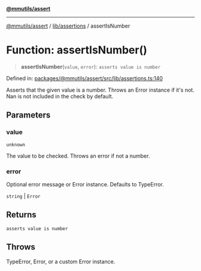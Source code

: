 [**@mmutils/assert**](../../../README.md)

***

[@mmutils/assert](../../../modules.md) / [lib/assertions](../README.md) / assertIsNumber

# Function: assertIsNumber()

> **assertIsNumber**(`value`, `error`): `asserts value is number`

Defined in: [packages/@mmutils/assert/src/lib/assertions.ts:140](https://github.com/mastermind-0xff/-mm-monorepo/blob/ca3710bd8bb8c2ee105ac4cbba3822a7d96ba98d/packages/@mmutils/assert/src/lib/assertions.ts#L140)

Asserts that the given value is a number. Throws an Error instance if it's
not. Nan is not included in the check by default.

## Parameters

### value

`unknown`

The value to be checked. Throws an error if not a number.

### error

Optional error message or Error instance. Defaults to TypeError.

`string` | `Error`

## Returns

`asserts value is number`

## Throws

TypeError, Error, or a custom Error instance.
